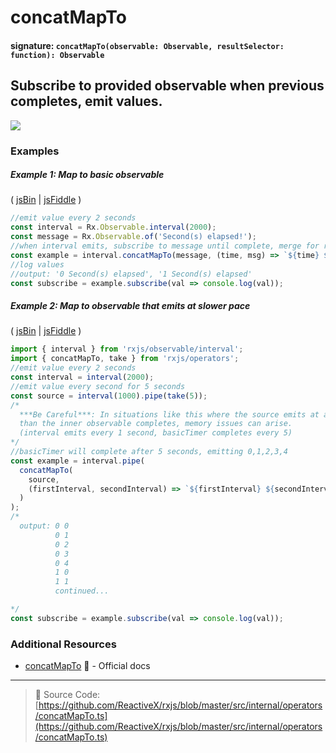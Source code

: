 # concatMapTo

#### signature: `concatMapTo(observable: Observable, resultSelector: function): Observable`

## Subscribe to provided observable when previous completes, emit values.

<div class="ua-ad"><a href="https://ultimateangular.com/?ref=76683_kee7y7vk"><img src="https://ultimateangular.com/assets/img/banners/ua-leader.svg"></a></div>

### Examples

##### Example 1: Map to basic observable

( [jsBin](http://jsbin.com/telovuhupa/1/edit?js,console) |
[jsFiddle](https://jsfiddle.net/btroncone/La0bam0u/) )

```js
//emit value every 2 seconds
const interval = Rx.Observable.interval(2000);
const message = Rx.Observable.of('Second(s) elapsed!');
//when interval emits, subscribe to message until complete, merge for result
const example = interval.concatMapTo(message, (time, msg) => `${time} ${msg}`);
//log values
//output: '0 Second(s) elapsed', '1 Second(s) elapsed'
const subscribe = example.subscribe(val => console.log(val));
```

##### Example 2: Map to observable that emits at slower pace

( [jsBin](http://jsbin.com/fogefebisu/1/edit?js,console) |
[jsFiddle](https://jsfiddle.net/btroncone/s19wtscb/) )

```js
import { interval } from 'rxjs/observable/interval';
import { concatMapTo, take } from 'rxjs/operators';
//emit value every 2 seconds
const interval = interval(2000);
//emit value every second for 5 seconds
const source = interval(1000).pipe(take(5));
/*
  ***Be Careful***: In situations like this where the source emits at a faster pace
  than the inner observable completes, memory issues can arise.
  (interval emits every 1 second, basicTimer completes every 5)
*/
//basicTimer will complete after 5 seconds, emitting 0,1,2,3,4
const example = interval.pipe(
  concatMapTo(
    source,
    (firstInterval, secondInterval) => `${firstInterval} ${secondInterval}`
  )
);
/*
  output: 0 0
          0 1
          0 2
          0 3
          0 4
          1 0
          1 1
          continued...

*/
const subscribe = example.subscribe(val => console.log(val));
```

### Additional Resources

* [concatMapTo](http://reactivex.io/rxjs/class/es6/Observable.js~Observable.html#instance-method-concatMapTo)
  :newspaper: - Official docs

---

> :file_folder: Source Code:
> [https://github.com/ReactiveX/rxjs/blob/master/src/internal/operators/concatMapTo.ts](https://github.com/ReactiveX/rxjs/blob/master/src/internal/operators/concatMapTo.ts)

